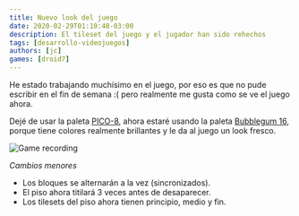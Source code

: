 ```yaml
---
title: Nuevo look del juego
date: 2020-02-29T01:10:48-03:00
description: El tileset del juego y el jugador han sido rehechos
tags: [desarrollo-videojuegos]
authors: [jc]
games: [droid7]
---
```


He estado trabajando muchísimo en el juego, por eso es que no pude escribir en el fin de semana :( pero realmente me gusta como se ve el juego ahora.

Dejé de usar la paleta [PICO-8](https://lospec.com/palette-list/pico-8), ahora estaré usando la paleta [Bubblegum 16](https://lospec.com/palette-list/bubblegum-16), porque tiene colores realmente brillantes y le da al juego un look fresco.

![Game recording](recording.gif)

_Cambios menores_

-   Los bloques se alternarán a la vez (sincronizados).
-   El piso ahora titilará 3 veces antes de desaparecer.
-   Los tilesets del piso ahora tienen principio, medio y fin.
